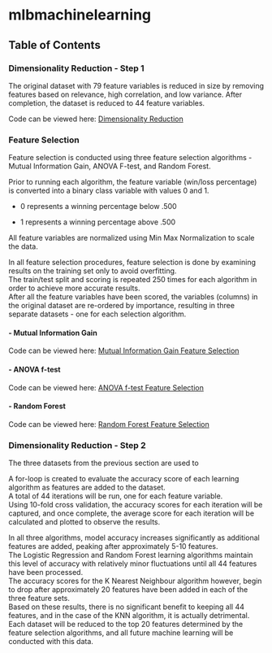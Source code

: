 # mlbmachinelearning

## Table of Contents

### Dimensionality Reduction - Step 1

The original dataset with 79 feature variables is reduced in size by removing features based on relevance, high correlation, and low variance.
After completion, the dataset is reduced to 44 feature variables. 

Code can be viewed here: [Dimensionality Reduction](CIND820_Dimensionality_Reduction.ipynb)

### Feature Selection

Feature selection is conducted using three feature selection algorithms - Mutual Information Gain, ANOVA F-test, and Random Forest.

Prior to running each algorithm, the feature variable (win/loss percentage) is converted into a binary class variable with values 0 and 1.
<br>
* 0 represents a winning percentage below .500

* 1 represents a winning percentage above .500

All feature variables are normalized using Min Max Normalization to scale the data.

In all feature selection procedures, feature selection is done by examining results on the training set only to avoid overfitting.<br>
The train/test split and scoring is repeated 250 times for each algorithm in order to achieve more accurate results.<br>
After all the feature variables have been scored, the variables (columns) in the original dataset are re-ordered by importance, resulting in three separate datasets - one for each selection algorithm.

#### - Mutual Information Gain

Code can be viewed here: [Mutual Information Gain Feature Selection](CIND820_Feature_selection_(ANOVA_F_test).ipynb)

#### - ANOVA f-test

Code can be viewed here: [ANOVA f-test Feature Selection](CIND820_Feature_selection_(info_gain).ipynb)

#### - Random Forest

Code can be viewed here: [Random Forest Feature Selection](CIND820_Feature_selection_(Random_Forest).ipynb)

### Dimensionality Reduction - Step 2

The three datasets from the previous section are used to 

A for-loop is created to evaluate the accuracy score of each learning algorithm as features are added to the dataset. <br>
A total of 44 iterations will be run, one for each feature variable. <br>
Using 10-fold cross validation, the accuracy scores for each iteration will be captured, and once complete, the average score for each iteration will be calculated and plotted to observe the results. 

In all three algorithms, model accuracy increases significantly as additional features are added, peaking after approximately 5-10 features. <br>
The Logistic Regression and Random Forest learning algorithms maintain this level of accuracy with relatively minor fluctuations until all 44 features have been processed. <br>
The accuracy scores for the K Nearest Neighbour algorithm however, begin to drop after approximately 20 features have been added in each of the three feature sets. <br>
Based on these results, there is no significant benefit to keeping all 44 features, and in the case of the KNN algorithm, it is actually detrimental.<br>
Each dataset will be reduced to the top 20 features determined by the feature selection algorithms, and all future machine learning will be conducted with this data. 
